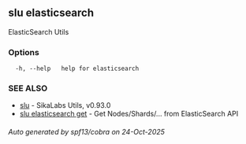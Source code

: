 ## slu elasticsearch

ElasticSearch Utils

### Options

```
  -h, --help   help for elasticsearch
```

### SEE ALSO

* [slu](slu.md)	 - SikaLabs Utils, v0.93.0
* [slu elasticsearch get](slu_elasticsearch_get.md)	 - Get Nodes/Shards/... from ElasticSearch API

###### Auto generated by spf13/cobra on 24-Oct-2025
